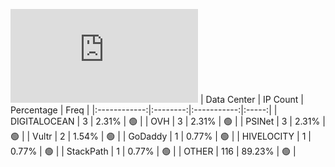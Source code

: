 ![Diagramm](https://github.com/obajay/StateSync-snapshots/blob/main/Projects/Quicksilver/1/README.md)
| Data Center | IP Count | Percentage | Freq |
|:------------:|:--------:|:-----------:|:-----:|
| DIGITALOCEAN | 3 | 2.31% | 🟢 |
| OVH | 3 | 2.31% | 🟢 |
| PSINet | 3 | 2.31% | 🟢 |
| Vultr | 2 | 1.54% | 🟢 |
| GoDaddy | 1 | 0.77% | 🟢 |
| HIVELOCITY | 1 | 0.77% | 🟢 |
| StackPath | 1 | 0.77% | 🟢 |
| OTHER | 116 | 89.23% | 🟢 |